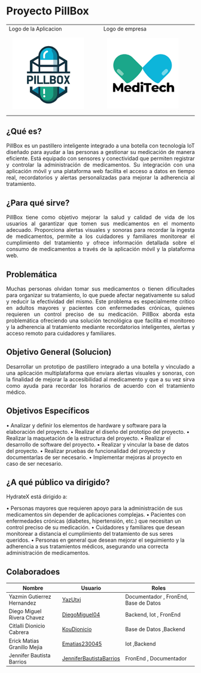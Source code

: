 
# Proyecto PillBox
<table>
   <td>Logo de la Aplicacion</td>
   <td>Logo de empresa</td>
  <tr>
    <td>  <img src="/Documentation/GUI/LogoPillboxfondo250.png" width="80%" style="padding: 10px;" />  </td>
    <td>   <img src="/Documentation/GUI/meditech_empresa250.png" width="80%" style="padding: 10px;" /> </td> 
  </tr>
</table>

## ¿Qué es?
<p align="justify">
PillBox es un pastillero inteligente  integrado a una botella con tecnología IoT diseñado para ayudar a las personas a gestionar su medicación de manera eficiente. Está equipado con sensores y conectividad que permiten registrar y controlar la administración de medicamentos. Su integración con una aplicación móvil y una plataforma web facilita el acceso a datos en tiempo real, recordatorios y alertas personalizadas para mejorar la adherencia al tratamiento.
</p>

## ¿Para qué sirve?

<p align="justify">
PillBox tiene como objetivo mejorar la salud y calidad de vida de los usuarios al garantizar que tomen sus medicamentos en el momento adecuado. Proporciona alertas visuales y sonoras para recordar la ingesta de medicamentos, permite a los cuidadores y familiares monitorear el cumplimiento del tratamiento y ofrece información detallada sobre el consumo de medicamentos a través de la aplicación móvil y la plataforma web.
</p>

## Problemática

<p align="justify">
Muchas personas olvidan tomar sus medicamentos o tienen dificultades para organizar su tratamiento, lo que puede afectar negativamente su salud y reducir la efectividad del mismo. Este problema es especialmente crítico en adultos mayores y pacientes con enfermedades crónicas, quienes requieren un control preciso de su medicación. PillBox aborda esta problemática ofreciendo una solución tecnológica que facilita el monitoreo y la adherencia al tratamiento mediante recordatorios inteligentes, alertas y acceso remoto para cuidadores y familiares.
</p>

## Objetivo General (Solucion)

<p align="justify">
Desarrollar un prototipo de pastillero integrado a una botella y vinculado a una aplicación multiplataforma que enviara alertas visuales y sonoras, con la finalidad de mejorar la accesibilidad al medicamento y que a su vez sirva como ayuda para recordar los horarios de acuerdo con el tratamiento médico.
</p>

## Objetivos Específicos

<p align="justify">

• Analizar y definir los elementos de hardware y software para la elaboración del proyecto.
•	Realizar el diseño del prototipo del proyecto.
•	Realizar la maquetación de la estructura del proyecto.
•	Realizar el desarrollo de software del proyecto.
•	Realizar y vincular la base de datos del proyecto.
•	Realizar pruebas de funcionalidad del proyecto y documentarlas de ser necesario.
•	Implementar mejoras al proyecto en caso de ser necesario.

</p>

## ¿A qué público va dirigido?

<p align="justify">
HydrateX está dirigido a:
</p>
•	Personas mayores que requieren apoyo para la administración de sus medicamentos sin depender de aplicaciones complejas.
•	Pacientes con enfermedades crónicas (diabetes, hipertensión, etc.) que necesitan un control preciso de su medicación.
•	Cuidadores y familiares que desean monitorear a distancia el cumplimiento del tratamiento de sus seres queridos.
•	Personas en general que desean mejorar el seguimiento y la adherencia a sus tratamientos médicos, asegurando una correcta administración de medicamentos.

## Colaboradoes

| Nombre                        | Usuario             | Roles |
|-------------------------------|---------------------|--------|
| Yazmin Gutierrez Hernandez  | [YazUtxj](https://github.com/YazUtxj)        | Documentador , FronEnd,  Base de Datos       |
| Diego Miguel Rivera Chavez          | [DiegoMiguel04](https://github.com/DiegoMiguel04)       |  Backend, Iot , FronEnd     |
| Citlalli Dionicio Cabrera   | [KouDionicio](https://github.com/KouDionicio)             |  Base de Datos ,Backend     |
|  Erick Matias Granillo Mejia           | [Ematias230045](https://github.com/Ematias230045)            | Iot ,Backend     |
| Jennifer Bautista Barrios           |[JenniferBautistaBarrios](https://github.com/JenniferBautistaBarrios)            | FronEnd , Documentador      |


